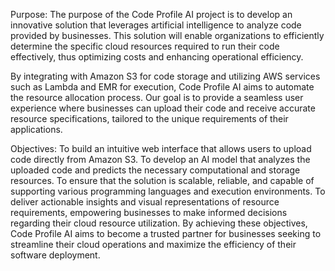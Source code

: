 Purpose:
The purpose of the Code Profile AI project is to develop an innovative solution that leverages artificial intelligence to analyze code provided by businesses. This solution will enable organizations to efficiently determine the specific cloud resources required to run their code effectively, thus optimizing costs and enhancing operational efficiency.

By integrating with Amazon S3 for code storage and utilizing AWS services such as Lambda and EMR for execution, Code Profile AI aims to automate the resource allocation process. Our goal is to provide a seamless user experience where businesses can upload their code and receive accurate resource specifications, tailored to the unique requirements of their applications.

Objectives:
To build an intuitive web interface that allows users to upload code directly from Amazon S3.
To develop an AI model that analyzes the uploaded code and predicts the necessary computational and storage resources.
To ensure that the solution is scalable, reliable, and capable of supporting various programming languages and execution environments.
To deliver actionable insights and visual representations of resource requirements, empowering businesses to make informed decisions regarding their cloud resource utilization.
By achieving these objectives, Code Profile AI aims to become a trusted partner for businesses seeking to streamline their cloud operations and maximize the efficiency of their software deployment.
